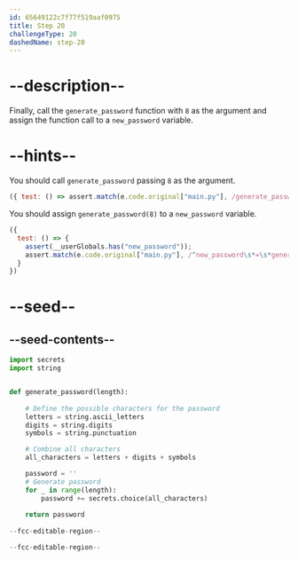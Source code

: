 ```yaml
---
id: 65649122c7f77f519aaf0975
title: Step 20
challengeType: 20
dashedName: step-20
---
```


# --description--

Finally, call the `generate_password` function with `8` as the argument and assign the function call to a `new_password` variable.

# --hints--

You should call `generate_password` passing `8` as the argument.

```js
({ test: () => assert.match(e.code.original["main.py"], /generate_password\s*\(\s*8\s*\)/) })
```

You should assign `generate_password(8)` to a `new_password` variable.

```js
({
  test: () => {
    assert(__userGlobals.has("new_password"));
    assert.match(e.code.original["main.py"], /^new_password\s*=\s*generate_password\s*\(\s*8\s*\)/m);
  }
})
```

# --seed--

## --seed-contents--

```py
import secrets
import string


def generate_password(length):
    
    # Define the possible characters for the password
    letters = string.ascii_letters
    digits = string.digits
    symbols = string.punctuation

    # Combine all characters
    all_characters = letters + digits + symbols

    password = ''
    # Generate password
    for _ in range(length):
        password += secrets.choice(all_characters)
        
    return password
    
--fcc-editable-region--

--fcc-editable-region--
```
